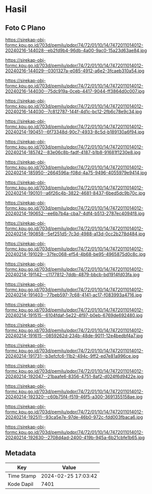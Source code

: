 # Hasil

## Foto C Plano

https://sirekap-obj-formc.kpu.go.id/703d/pemilu/pdpr/74/72/01/10/14/7472011014012-20240216-144028--eb2fd9b4-96db-4a00-9ac0-15a23d63ae84.jpg

https://sirekap-obj-formc.kpu.go.id/703d/pemilu/pdpr/74/72/01/10/14/7472011014012-20240216-144029--0301327a-e085-4912-a6e2-3fcaeb310a54.jpg

https://sirekap-obj-formc.kpu.go.id/703d/pemilu/pdpr/74/72/01/10/14/7472011014012-20240216-144030--75dc919a-0ceb-4417-9044-ff3864d0c007.jpg

https://sirekap-obj-formc.kpu.go.id/703d/pemilu/pdpr/74/72/01/10/14/7472011014012-20240216-144030--7c812787-144f-4d1c-bc12-2fb6c78e9c34.jpg

https://sirekap-obj-formc.kpu.go.id/703d/pemilu/pdpr/74/72/01/10/14/7472011014012-20240214-190451--6f73348d-90c7-4933-8c5d-b189130a6f94.jpg

https://sirekap-obj-formc.kpu.go.id/703d/pemilu/pdpr/74/72/01/10/14/7472011014012-20240214-185742--83e06c8b-fadf-4187-b1b8-91681f1230e8.jpg

https://sirekap-obj-formc.kpu.go.id/703d/pemilu/pdpr/74/72/01/10/14/7472011014012-20240214-185950--2664596a-f08d-4a75-9496-4055979e9414.jpg

https://sirekap-obj-formc.kpu.go.id/703d/pemilu/pdpr/74/72/01/10/14/7472011014012-20240214-190101--a6f26c4b-3822-4681-8437-6bed5dc9b70c.jpg

https://sirekap-obj-formc.kpu.go.id/703d/pemilu/pdpr/74/72/01/10/14/7472011014012-20240214-190652--ee6b7b4a-cba7-4df4-b513-2787ec4094f8.jpg

https://sirekap-obj-formc.kpu.go.id/703d/pemilu/pdpr/74/72/01/10/14/7472011014012-20240214-190858--5ef251d5-7c3d-4988-a13d-0cc2b278d484.jpg

https://sirekap-obj-formc.kpu.go.id/703d/pemilu/pdpr/74/72/01/10/14/7472011014012-20240214-191029--37fec068-ef54-4b68-be95-4965875d0c8c.jpg

https://sirekap-obj-formc.kpu.go.id/703d/pemilu/pdpr/74/72/01/10/14/7472011014012-20240214-191142--c1177812-7ddb-4879-bbcb-bd1914fd03fa.jpg

https://sirekap-obj-formc.kpu.go.id/703d/pemilu/pdpr/74/72/01/10/14/7472011014012-20240214-191403--77beb597-7c68-4141-ac17-f083993a4716.jpg

https://sirekap-obj-formc.kpu.go.id/703d/pemilu/pdpr/74/72/01/10/14/7472011014012-20240214-191515--6104fdaf-5e22-4f97-b0eb-6769de692480.jpg

https://sirekap-obj-formc.kpu.go.id/703d/pemilu/pdpr/74/72/01/10/14/7472011014012-20240214-191615--0859262d-234b-48de-9011-12e4bedbf4a7.jpg

https://sirekap-obj-formc.kpu.go.id/703d/pemilu/pdpr/74/72/01/10/14/7472011014012-20240214-191731--b3efcfc6-11b2-494c-9ff2-ed7e81a996ce.jpg

https://sirekap-obj-formc.kpu.go.id/703d/pemilu/pdpr/74/72/01/10/14/7472011014012-20240214-192047--21baafe6-8356-4751-8af2-d024f6d9422e.jpg

https://sirekap-obj-formc.kpu.go.id/703d/pemilu/pdpr/74/72/01/10/14/7472011014012-20240214-192320--c60b75f4-f519-46f5-a300-3691355158ae.jpg

https://sirekap-obj-formc.kpu.go.id/703d/pemilu/pdpr/74/72/01/10/14/7472011014012-20240214-192511--93ca5e7e-97de-46b0-972c-fdd003fbaca6.jpg

https://sirekap-obj-formc.kpu.go.id/703d/pemilu/pdpr/74/72/01/10/14/7472011014012-20240214-192630--2708d4ad-2400-419b-945a-6b21cbfe1b65.jpg


## Metadata

| Key        | Value               |
| ---------- | ------------------- |
| Time Stamp | 2024-02-25 17:03:42 |
| Kode Dapil | 7401                |



